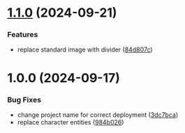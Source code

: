 # [1.1.0](https://github.com/okplanbo/geo-driving-theory-practice/compare/v1.0.0...v1.1.0) (2024-09-21)

### Features

- replace standard image with divider ([84d807c](https://github.com/okplanbo/geo-driving-theory-practice/commit/84d807c8da552438c91178f41da83825cefaf305))

# 1.0.0 (2024-09-17)

### Bug Fixes

- change project name for correct deployment ([3dc7bca](https://github.com/okplanbo/geo-driving-theory-practice/commit/3dc7bca4c36618169776cb3de9edbb848ae870e6))
- replace character entities ([984b026](https://github.com/okplanbo/geo-driving-theory-practice/commit/984b026dc5694225b9f2eef52555eea2794fc411))
